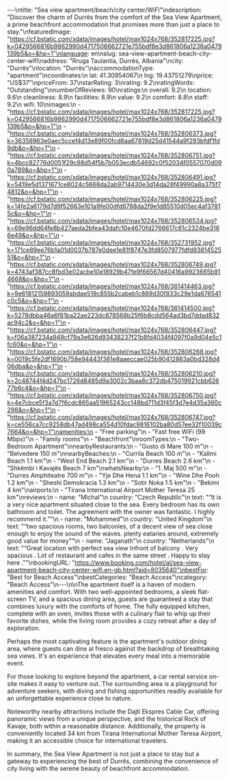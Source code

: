 ---\ntitle: "Sea view apartment/beach/city center/WiFi"\ndescription: "Discover the charm of Durrës from the comfort of the Sea View Apartment, a prime beachfront accommodation that promises more than just a place to stay."\nfeaturedImage: "https://cf.bstatic.com/xdata/images/hotel/max1024x768/352817225.jpg?k=0429566816b9862990d4717506662721e755bdf8e3d861806a1236a0479139b5&o=&hp=1"\nlanguage: en\nslug: sea-view-apartment-beach-city-center-wifi\naddress: "Rruga Taulantia, Durrës, Albania"\ncity: "Durrës"\nlocation: "Durrës"\naccommodationType: "apartment"\ncoordinates:\n  lat: 41.30954067\n  lng: 19.43751279\nprice: "US$37"\npriceFrom: 37\nstarRating: 3\nrating: 9.2\nratingWords: "Outstanding"\nnumberOfReviews: 90\nratings:\n  overall: 9.2\n  location: 9.6\n  cleanliness: 8.9\n  facilities: 8.9\n  value: 9.2\n  comfort: 8.8\n  staff: 9.2\n  wifi: 10\nimages:\n  - "https://cf.bstatic.com/xdata/images/hotel/max1024x768/352817225.jpg?k=0429566816b9862990d4717506662721e755bdf8e3d861806a1236a0479139b5&o=&hp=1"\n  - "https://cf.bstatic.com/xdata/images/hotel/max1024x768/352806373.jpg?k=36358963e0aec5ccef4d13e89f00fcd8aa67819d25d41544a9f293bfdf1fd9db&o=&hp=1"\n  - "https://cf.bstatic.com/xdata/images/hotel/max1024x768/352806751.jpg?k=4bcc82776d0051f29c88d54f5b7b053ecdb54692c0f52034f0557070d090a789&o=&hp=1"\n  - "https://cf.bstatic.com/xdata/images/hotel/max1024x768/352806491.jpg?k=5419e5d1371671ce8024c5668da2ab9714430e3d14da28f49990a8a375f74812&o=&hp=1"\n  - "https://cf.bstatic.com/xdata/images/hotel/max1024x768/352806225.jpg?k=14fe2a6179d7d9f52663e101a9fe00dfd6788da2f9e1d85510d05ec4af37815c&o=&hp=1"\n  - "https://cf.bstatic.com/xdata/images/hotel/max1024x768/352806534.jpg?k=69e96dd64fe8b427aeda2bfea43dafc10e4670fd2766617c61c2324be3166e49&o=&hp=1"\n  - "https://cf.bstatic.com/xdata/images/hotel/max1024x768/352731952.jpg?k=171ce89ee76b1a01d0037b787e0dee1e81f8747e3fd8507977fdfd8381452551&o=&hp=1"\n  - "https://cf.bstatic.com/xdata/images/hotel/max1024x768/352806749.jpg?k=4743af387cc8fbd3e02acbe10e18929b47fe9f66567d40416a9923665b914668&o=&hp=1"\n  - "https://cf.bstatic.com/xdata/images/hotel/max1024x768/361414463.jpg?k=9e61812159893059abdae519c855b2cabeb1c889d30f833c29e1da676541c0c5&o=&hp=1"\n  - "https://cf.bstatic.com/xdata/images/hotel/max1024x768/361414500.jpg?k=5278dbba46a6f81ba22ae223dc878568b25f6b8cdd564ad3bd7ddad832ac94c2&o=&hp=1"\n  - "https://cf.bstatic.com/xdata/images/hotel/max1024x768/352806447.jpg?k=f06a387234a949cf79a3e626d93438237f21b8fd4034f4097f0a9d04e5c1fc60&o=&hp=1"\n  - "https://cf.bstatic.com/xdata/images/hotel/max1024x768/352806268.jpg?k=0019c5fe2df1690b758e94443f361e8aaeccae025b90412863a0bd328d406dba&o=&hp=1"\n  - "https://cf.bstatic.com/xdata/images/hotel/max1024x768/352806210.jpg?k=2c48744f4d247bc1726d8485d9a3002c3baa8c372db475019921cbb62677b6c4&o=&hp=1"\n  - "https://cf.bstatic.com/xdata/images/hotel/max1024x768/352806750.jpg?k=4e7cbce5f3a7d7f6cdc865aa51965243cc148bd711d3f45f3d7e4d35a360c298&o=&hp=1"\n  - "https://cf.bstatic.com/xdata/images/hotel/max1024x768/352806747.jpg?k=ce556ca7cc9258db47ad498ca554d10fdac9816102ba80d57ee32f10039c7664&o=&hp=1"\namenities:\n  - "Free parking"\n  - "Fast free WiFi (99 Mbps)"\n  - "Family rooms"\n  - "Beachfront"\nroomTypes:\n  - "Two-Bedroom Apartment"\nnearbyRestaurants:\n  - "Gusto di Mare 100 m"\n  - "Belvedere 150 m"\nnearbyBeaches:\n  - "Currila Beach 100 m"\n  - "Kallmi Beach 1.1 km"\n  - "West End Beach 2.1 km"\n  - "Durres Beach 2.6 km"\n  - "Shkëmbi i Kavajës Beach 7 km"\nwhatsNearby:\n  - "1. Maj 500 m"\n  - "Durres Amphiteatre 700 m"\n  - "Yje Dhe Hena 1.1 km"\n  - "Wine Dhe Pooh 1.2 km"\n  - "Sheshi Demokracia 1.3 km"\n  - "Sotir Noka 1.5 km"\n  - "Bekimi 4 km"\nairports:\n  - "Tirana International Airport Mother Teresa 25 km"\nreviews:\n  - name: "Michal"\n    country: "Czech Republic"\n    text: "“It is a very nice apartment situated close to the sea. Every bedroom has its own bathroom and toilet. The agreement with the owner was fantastic. I highly recommend it.”"\n  - name: "Mohammed"\n    country: "United Kingdom"\n    text: "“two spacious rooms, two balconies, of a decent view of sea close enough to enjoy the sound of the waves. plenty eataries around, extremely good value for money”"\n  - name: "Jaganath"\n    country: "Netherlands"\n    text: "“Great location with perfect sea view Infront of balcony . Very spacious . Lot of restaurant and cafes in the same street . Happy to stay here .”"\nbookingURL: "https://www.booking.com/hotel/al/sea-view-apartment-beach-city-center-wifi.en-gb.html?aid=8035640"\nbestFor: "Best for Beach Access"\nbestCategories: "Beach Access"\ncategory: "Beach Access"\n---\n\nThe apartment itself is a haven of modern amenities and comfort. With two well-appointed bedrooms, a sleek flat-screen TV, and a spacious dining area, guests are guaranteed a stay that combines luxury with the comforts of home. The fully equipped kitchen, complete with an oven, invites those with a culinary flair to whip up their favorite dishes, while the living room provides a cozy retreat after a day of exploration.

Perhaps the most captivating feature is the apartment's outdoor dining area, where guests can dine al fresco against the backdrop of breathtaking sea views. It's an experience that elevates every meal into a memorable event.

For those looking to explore beyond the apartment, a car rental service on-site makes it easy to venture out. The surrounding area is a playground for adventure seekers, with diving and fishing opportunities readily available for an unforgettable experience close to nature.

Noteworthy nearby attractions include the Dajti Ekspres Cable Car, offering panoramic views from a unique perspective, and the historical Rock of Kavaje, both within a reasonable distance. Additionally, the property is conveniently located 34 km from Tirana International Mother Teresa Airport, making it an accessible choice for international travelers.

In summary, the Sea View Apartment is not just a place to stay but a gateway to experiencing the best of Durrës, combining the convenience of city living with the serene beauty of beachfront accommodation.